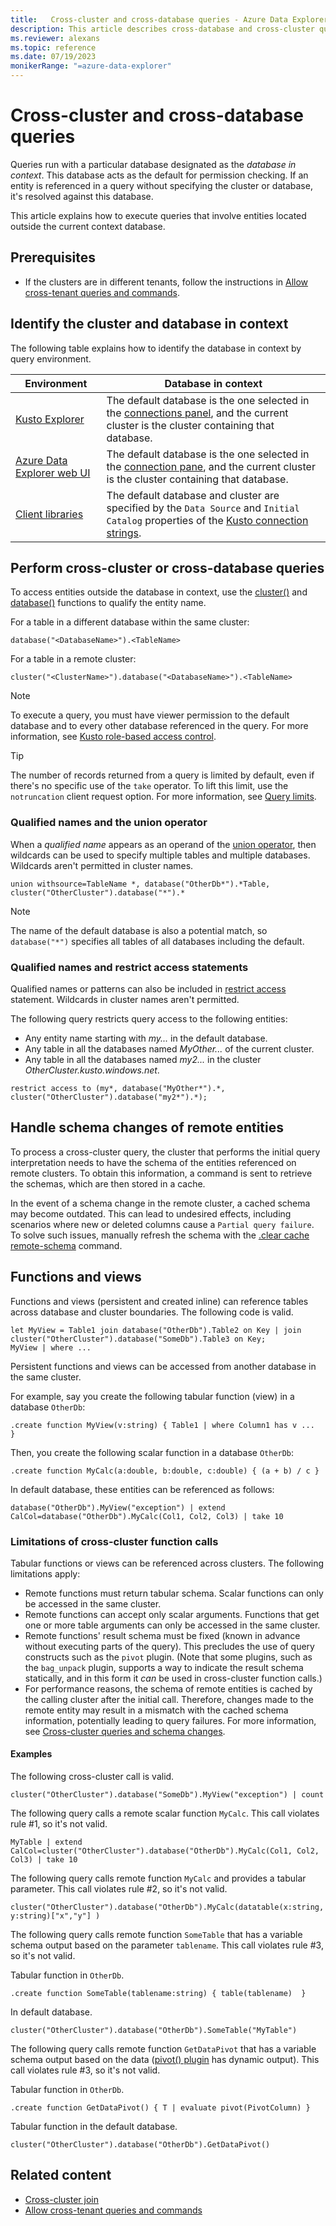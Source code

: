 ```yaml
---
title:   Cross-cluster and cross-database queries - Azure Data Explorer
description: This article describes cross-database and cross-cluster queries in Azure Data Explorer.
ms.reviewer: alexans
ms.topic: reference
ms.date: 07/19/2023
monikerRange: "=azure-data-explorer"
---
```

# Cross-cluster and cross-database queries

Queries run with a particular database designated as the *database in context*. This database acts as the default for permission checking. If an entity is referenced in a query without specifying the cluster or database, it's resolved against this database.

This article explains how to execute queries that involve entities located outside the current context database.

## Prerequisites

* If the clusters are in different tenants, follow the instructions in [Allow cross-tenant queries and commands](../access-control/cross-tenant-query-and-commands.md).

## Identify the cluster and database in context

The following table explains how to identify the database in context by query environment.

|Environment|Database in context|
|--|--|
|[Kusto Explorer](../tools/kusto-explorer.md)|The default database is the one selected in the [connections panel](../tools/kusto-explorer.md#connections-panel), and the current cluster is the cluster containing that database.|
|[Azure Data Explorer web UI](https://dataexplorer.azure.com/)|The default database is the one selected in the [connection pane](../../web-ui-query-overview.md#view-clusters-and-databases), and the current cluster is the cluster containing that database.|
|[Client libraries](../api/client-libraries.md)|The default database and cluster are specified by the `Data Source` and `Initial Catalog` properties of the [Kusto connection strings](../api/connection-strings/kusto.md).|

## Perform cross-cluster or cross-database queries

To access entities outside the database in context, use the [cluster()](../query/cluster-function.md) and [database()](../query/database-function.md) functions to qualify the entity name.

For a table in a different database within the same cluster:

```kusto
database("<DatabaseName>").<TableName>
```

For a table in a remote cluster:

```kusto
cluster("<ClusterName>").database("<DatabaseName>").<TableName>
```

> [!NOTE]
> To execute a query, you must have viewer permission to the default database and
> to every other database referenced in the query.
> For more information, see [Kusto role-based access control](../access-control/role-based-access-control.md).

> [!TIP]
> The number of records returned from a query is limited by default, even if there's no specific use of the `take` operator. To lift this limit, use the `notruncation` client request option. For more information, see [Query limits](../concepts/querylimits.md).

### Qualified names and the union operator

When a *qualified name* appears as an operand of the [union operator](./unionoperator.md), then wildcards can be used to specify multiple tables and multiple databases. Wildcards aren't permitted in cluster names.

```kusto
union withsource=TableName *, database("OtherDb*").*Table, cluster("OtherCluster").database("*").*
```

> [!NOTE]
> The name of the default database is also a potential match, so `database("*")` specifies all tables of all databases including the default.

### Qualified names and restrict access statements

Qualified names or patterns can also be included in [restrict access](./restrict-statement.md) statement.
Wildcards in cluster names aren't permitted.

The following query restricts query access to the following entities:

* Any entity name starting with *my...* in the default database.
* Any table in all the databases named *MyOther...* of the current cluster.
* Any table in all the databases named *my2...* in the cluster *OtherCluster.kusto.windows.net*.

```kusto
restrict access to (my*, database("MyOther*").*, cluster("OtherCluster").database("my2*").*);
```

## Handle schema changes of remote entities

To process a cross-cluster query, the cluster that performs the initial query interpretation needs to have the schema of the entities referenced on remote clusters. To obtain this information, a command is sent to retrieve the schemas, which are then stored in a cache. 

In the event of a schema change in the remote cluster, a cached schema may become outdated. This can lead to undesired effects, including scenarios where new or deleted columns cause a `Partial query failure`. To solve such issues, manually refresh the schema with the [.clear cache remote-schema](../management/clear-cross-cluster-schema-cache.md) command.

## Functions and views

Functions and views (persistent and created inline) can reference tables across database and cluster boundaries. The following code is valid.

```kusto
let MyView = Table1 join database("OtherDb").Table2 on Key | join cluster("OtherCluster").database("SomeDb").Table3 on Key;
MyView | where ...
```

Persistent functions and views can be accessed from another database in the same cluster.

For example, say you create the following tabular function (view) in a database `OtherDb`:

```kusto
.create function MyView(v:string) { Table1 | where Column1 has v ...  }  
```

Then, you create the following scalar function in a database `OtherDb`:

```kusto
.create function MyCalc(a:double, b:double, c:double) { (a + b) / c }  
```

In default database, these entities can be referenced as follows:

```kusto
database("OtherDb").MyView("exception") | extend CalCol=database("OtherDb").MyCalc(Col1, Col2, Col3) | take 10
```

### Limitations of cross-cluster function calls

Tabular functions or views can be referenced across clusters. The following limitations apply:

* Remote functions must return tabular schema. Scalar functions can only be accessed in the same cluster.
* Remote functions can accept only scalar arguments. Functions that get one or more table arguments can only be accessed in the same cluster.
* Remote functions' result schema must be fixed (known in advance without executing parts of the query).
  This precludes the use of query constructs such as the `pivot` plugin. (Note that some plugins,
  such as the `bag_unpack` plugin, supports a way to indicate the result schema statically,
  and in this form it *can* be used in cross-cluster function calls.)
* For performance reasons, the schema of remote entities is cached by the calling cluster after the initial call. Therefore, changes made to the remote entity may result in a mismatch with the cached schema information, potentially leading to query failures. For more information, see [Cross-cluster queries and schema changes](../concepts/cross-cluster-and-schema-changes.md).

#### Examples

The following cross-cluster call is valid.

```kusto
cluster("OtherCluster").database("SomeDb").MyView("exception") | count
```

The following query calls a remote scalar function `MyCalc`.
This call violates rule #1, so it's not valid.

```kusto
MyTable | extend CalCol=cluster("OtherCluster").database("OtherDb").MyCalc(Col1, Col2, Col3) | take 10
```

The following query calls remote function `MyCalc` and provides a tabular parameter.
This call violates rule #2, so it's not valid.

```kusto
cluster("OtherCluster").database("OtherDb").MyCalc(datatable(x:string, y:string)["x","y"] )
```

The following query calls remote function `SomeTable` that has a variable schema output based on the parameter `tablename`.
This call violates rule #3, so it's not valid.

Tabular function in `OtherDb`.

```kusto
.create function SomeTable(tablename:string) { table(tablename)  }  
```

In default database.

```kusto
cluster("OtherCluster").database("OtherDb").SomeTable("MyTable")
```

The following query calls remote function `GetDataPivot` that has a variable schema output based on the data ([pivot() plugin](pivot-plugin.md) has dynamic output).
This call violates rule #3, so it's not valid.

Tabular function in `OtherDb`.

```kusto
.create function GetDataPivot() { T | evaluate pivot(PivotColumn) }  
```

Tabular function in the default database.

```kusto
cluster("OtherCluster").database("OtherDb").GetDataPivot()
```

## Related content

* [Cross-cluster join](../query/join-cross-cluster.md)
* [Allow cross-tenant queries and commands](../access-control/cross-tenant-query-and-commands.md)
